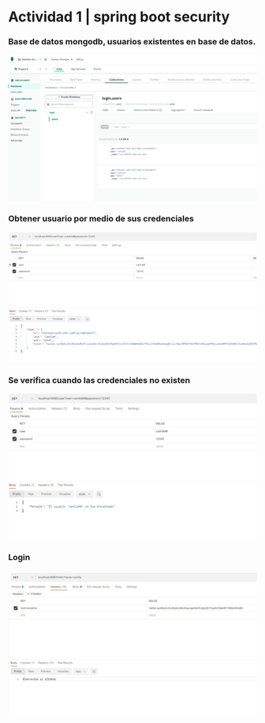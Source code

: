 # Actividad 1 | spring boot security

### Base de datos mongodb, usuarios existentes en base de datos.
![](./imagenes/Mongodb.jpg)

### Obtener usuario por medio de sus credenciales
![](./imagenes/obtener%20user.jpg)

### Se verifica cuando las credenciales no existen
![](./imagenes/user%20fail.jpg)

### Login
![](./imagenes/login.jpg)

